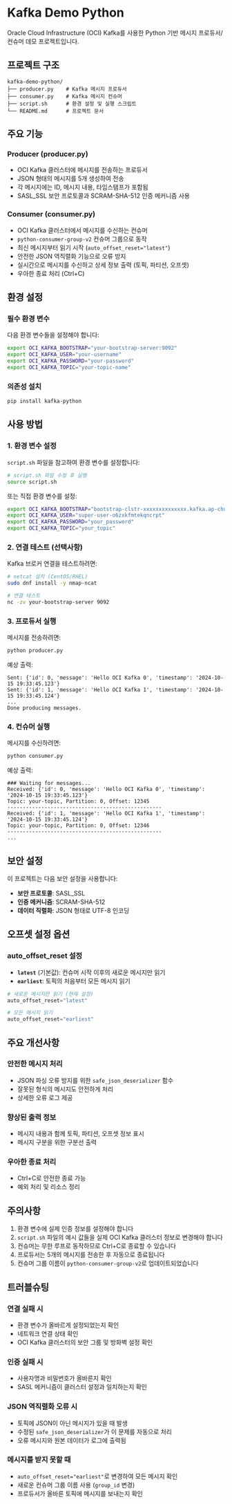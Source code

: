 # Kafka Demo Python

Oracle Cloud Infrastructure (OCI) Kafka를 사용한 Python 기반 메시지 프로듀서/컨슈머 데모 프로젝트입니다.

## 프로젝트 구조

```
kafka-demo-python/
├── producer.py    # Kafka 메시지 프로듀서
├── consumer.py    # Kafka 메시지 컨슈머
├── script.sh      # 환경 설정 및 실행 스크립트
└── README.md      # 프로젝트 문서
```

## 주요 기능

### Producer (producer.py)
- OCI Kafka 클러스터에 메시지를 전송하는 프로듀서
- JSON 형태의 메시지를 5개 생성하여 전송
- 각 메시지에는 ID, 메시지 내용, 타임스탬프가 포함됨
- SASL_SSL 보안 프로토콜과 SCRAM-SHA-512 인증 메커니즘 사용

### Consumer (consumer.py)
- OCI Kafka 클러스터에서 메시지를 수신하는 컨슈머
- `python-consumer-group-v2` 컨슈머 그룹으로 동작
- 최신 메시지부터 읽기 시작 (`auto_offset_reset="latest"`)
- 안전한 JSON 역직렬화 기능으로 오류 방지
- 실시간으로 메시지를 수신하고 상세 정보 출력 (토픽, 파티션, 오프셋)
- 우아한 종료 처리 (Ctrl+C)

## 환경 설정

### 필수 환경 변수

다음 환경 변수들을 설정해야 합니다:

```bash
export OCI_KAFKA_BOOTSTRAP="your-bootstrap-server:9092"
export OCI_KAFKA_USER="your-username"
export OCI_KAFKA_PASSWORD="your-password"
export OCI_KAFKA_TOPIC="your-topic-name"
```

### 의존성 설치

```bash
pip install kafka-python
```

## 사용 방법

### 1. 환경 변수 설정

`script.sh` 파일을 참고하여 환경 변수를 설정합니다:

```bash
# script.sh 파일 수정 후 실행
source script.sh
```

또는 직접 환경 변수를 설정:

```bash
export OCI_KAFKA_BOOTSTRAP="bootstrap-clstr-xxxxxxxxxxxxxx.kafka.ap-chuncheon-1.oci.oraclecloud.com:9092"
export OCI_KAFKA_USER="super-user-o6zxkfmtekqncrpt"
export OCI_KAFKA_PASSWORD="your_password"
export OCI_KAFKA_TOPIC="your_topic"
```

### 2. 연결 테스트 (선택사항)

Kafka 브로커 연결을 테스트하려면:

```bash
# netcat 설치 (CentOS/RHEL)
sudo dnf install -y nmap-ncat

# 연결 테스트
nc -zv your-bootstrap-server 9092
```

### 3. 프로듀서 실행

메시지를 전송하려면:

```bash
python producer.py
```

예상 출력:
```
Sent: {'id': 0, 'message': 'Hello OCI Kafka 0', 'timestamp': '2024-10-15 19:33:45.123'}
Sent: {'id': 1, 'message': 'Hello OCI Kafka 1', 'timestamp': '2024-10-15 19:33:45.124'}
...
Done producing messages.
```

### 4. 컨슈머 실행

메시지를 수신하려면:

```bash
python consumer.py
```

예상 출력:
```
### Waiting for messages...
Received: {'id': 0, 'message': 'Hello OCI Kafka 0', 'timestamp': '2024-10-15 19:33:45.123'}
Topic: your-topic, Partition: 0, Offset: 12345
--------------------------------------------------
Received: {'id': 1, 'message': 'Hello OCI Kafka 1', 'timestamp': '2024-10-15 19:33:45.124'}
Topic: your-topic, Partition: 0, Offset: 12346
--------------------------------------------------
...
```

## 보안 설정

이 프로젝트는 다음 보안 설정을 사용합니다:

- **보안 프로토콜**: SASL_SSL
- **인증 메커니즘**: SCRAM-SHA-512
- **데이터 직렬화**: JSON 형태로 UTF-8 인코딩

## 오프셋 설정 옵션

### auto_offset_reset 설정

- **`latest`** (기본값): 컨슈머 시작 이후의 새로운 메시지만 읽기
- **`earliest`**: 토픽의 처음부터 모든 메시지 읽기

```python
# 새로운 메시지만 읽기 (현재 설정)
auto_offset_reset="latest"

# 모든 메시지 읽기
auto_offset_reset="earliest"
```

## 주요 개선사항

### 안전한 메시지 처리
- JSON 파싱 오류 방지를 위한 `safe_json_deserializer` 함수
- 잘못된 형식의 메시지도 안전하게 처리
- 상세한 오류 로그 제공

### 향상된 출력 정보
- 메시지 내용과 함께 토픽, 파티션, 오프셋 정보 표시
- 메시지 구분을 위한 구분선 출력

### 우아한 종료 처리
- Ctrl+C로 안전한 종료 가능
- 예외 처리 및 리소스 정리

## 주의사항

1. 환경 변수에 실제 인증 정보를 설정해야 합니다
2. `script.sh` 파일의 예시 값들을 실제 OCI Kafka 클러스터 정보로 변경해야 합니다
3. 컨슈머는 무한 루프로 동작하므로 Ctrl+C로 종료할 수 있습니다
4. 프로듀서는 5개의 메시지를 전송한 후 자동으로 종료됩니다
5. 컨슈머 그룹 이름이 `python-consumer-group-v2`로 업데이트되었습니다

## 트러블슈팅

### 연결 실패 시
- 환경 변수가 올바르게 설정되었는지 확인
- 네트워크 연결 상태 확인
- OCI Kafka 클러스터의 보안 그룹 및 방화벽 설정 확인

### 인증 실패 시
- 사용자명과 비밀번호가 올바른지 확인
- SASL 메커니즘이 클러스터 설정과 일치하는지 확인

### JSON 역직렬화 오류 시
- 토픽에 JSON이 아닌 메시지가 있을 때 발생
- 수정된 `safe_json_deserializer`가 이 문제를 자동으로 처리
- 오류 메시지와 원본 데이터가 로그에 출력됨

### 메시지를 받지 못할 때
- `auto_offset_reset="earliest"`로 변경하여 모든 메시지 확인
- 새로운 컨슈머 그룹 이름 사용 (`group_id` 변경)
- 프로듀서가 올바른 토픽에 메시지를 보내는지 확인
